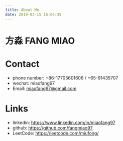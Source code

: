 ```yaml
---
title: About Me
date: 2019-03-15 15:04:35
---
```

# 方淼 FANG MIAO

# Contact

- phone number: +86-17705601606 / +65-91435707
- wechat: miaofang97
- Email: miaofang97@gmail.com

# Links
- linkedin: https://www.linkedin.com/in/miaofang97
- github: https://github.com/fangmiao97
- LeetCode: https://leetcode.com/miufong/


